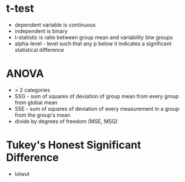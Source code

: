 # t-test

- dependent variable is continuous
- independent is binary
- t-statistic is ratio between group mean and variability btw groups
- alpha-level - level such that any p below it indicates a significant statistical difference

# ANOVA

- \> 2 categories
- SSG - sum of squares of deviation of group mean from every group from global mean
- SSE - sum of squares of deviation of every measurement in a group from the group's mean
- divide by degrees of freedom (MSE, MSQ)

# Tukey's Honest Significant Difference

- lolwut
